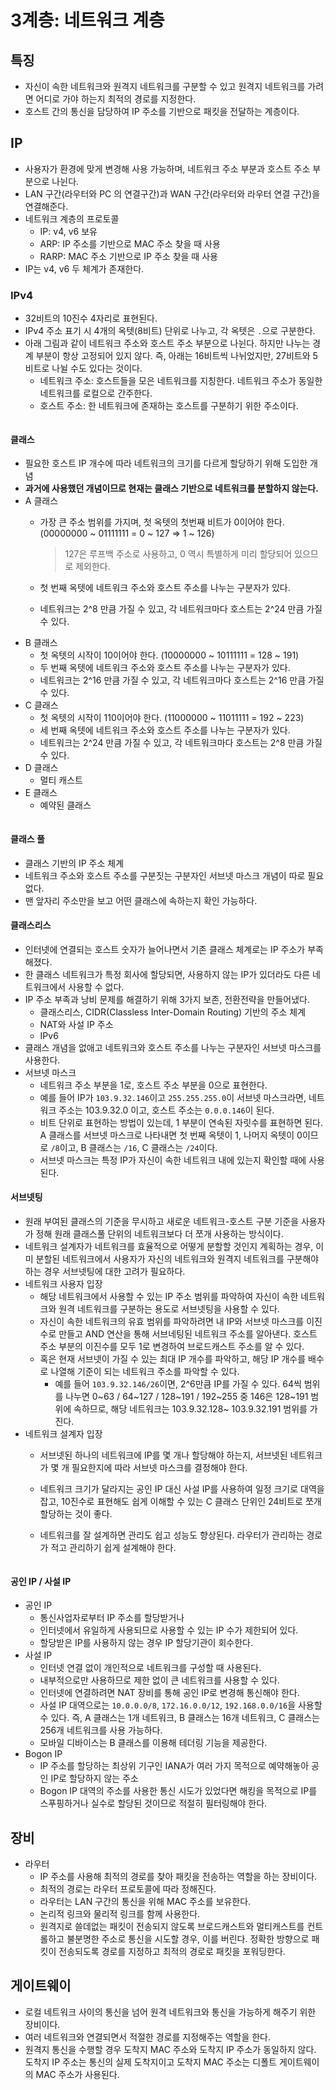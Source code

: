 # 3계층: 네트워크 계층

## 특징

* 자신이 속한 네트워크와 원격지 네트워크를 구분할 수 있고 원격지 네트워크를 가려면 어디로 가야 하는지 최적의 경로를 지정한다.
* 호스트 간의 통신을 담당하여 IP 주소를 기반으로 패킷을 전달하는 계층이다.

## IP

* 사용자가 환경에 맞게 변경해 사용 가능하며, 네트워크 주소 부분과 호스트 주소 부분으로 나뉜다.
* LAN 구간(라우터와 PC 의 연결구간)과 WAN 구간(라우터와 라우터 연결 구간)을 연결해준다.
* 네트워크 계층의 프로토콜
  * IP: v4, v6 보유
  * ARP: IP 주소를 기반으로 MAC 주소 찾을 때 사용
  * RARP: MAC 주소 기반으로 IP 주소 찾을 때 사용
* IP는 v4, v6 두 체계가 존재한다.

### IPv4

* 32비트의 10진수 4자리로 표현된다.
* IPv4 주소 표기 시 4개의 옥텟(8비트) 단위로 나누고, 각 옥텟은 `.`으로 구분한다.
* 아래 그림과 같이 네트워크 주소와 호스트 주소 부분으로 나뉜다. 하지만 나누는 경계 부분이 항상 고정되어 있지 않다. 즉, 아래는 16비트씩 나뉘었지만, 27비트와 5비트로 나뉠 수도 있다는 것이다.
  * 네트워크 주소: 호스트들을 모은 네트워크를 지칭한다. 네트워크 주소가 동일한 네트워크를 로컬으로 간주한다.
  * 호스트 주소: 한 네트워크에 존재하는 호스트를 구분하기 위한 주소이다.

<figure><img src="../../../.gitbook/assets/image (6) (1) (1).png" alt=""><figcaption></figcaption></figure>

#### 클래스

* 필요한 호스트 IP 개수에 따라 네트워크의 크기를 다르게 할당하기 위해 도입한 개념
* **과거에 사용했던 개념이므로 현재는 클래스 기반으로 네트워크를 분할하지 않는다.**
* A 클래스
  *   가장 큰 주소 범위를 가지며, 첫 옥텟의 첫번째 비트가 0이어야 한다. (00000000 \~ 01111111 = 0 \~ 127 ⇒ 1 \~ 126)

      > 127은 루프백 주소로 사용하고, 0 역시 특별하게 미리 할당되어 있으므로 제외한다.
  * 첫 번째 옥텟에 네트워크 주소와 호스트 주소를 나누는 구분자가 있다.
  * 네트워크는 2^8 만큼 가질 수 있고, 각 네트워크마다 호스트는 2^24 만큼 가질 수 있다.
* B 클래스
  * 첫 옥텟의 시작이 10이어야 한다. (10000000 \~ 10111111 = 128 \~ 191)
  * 두 번째 옥텟에 네트워크 주소와 호스트 주소를 나누는 구분자가 있다.
  * 네트워크는 2^16 만큼 가질 수 있고, 각 네트워크마다 호스트는 2^16 만큼 가질 수 있다.
* C 클래스
  * 첫 옥텟의 시작이 110이어야 한다. (11000000 \~ 11011111 = 192 \~ 223)
  * 세 번째 옥텟에 네트워크 주소와 호스트 주소를 나누는 구분자가 있다.
  * 네트워크는 2^24 만큼 가질 수 있고, 각 네트워크마다 호스트는 2^8 만큼 가질 수 있다.
* D 클래스
  * 멀티 캐스트
* E 클래스
  * 예약된 클래스

<figure><img src="../../../.gitbook/assets/image (196).png" alt=""><figcaption></figcaption></figure>

#### 클래스 풀

* 클래스 기반의 IP 주소 체계
* 네트워크 주소와 호스트 주소를 구분짓는 구분자인 서브넷 마스크 개념이 따로 필요 없다.
* 맨 앞자리 주소만을 보고 어떤 클래스에 속하는지 확인 가능하다.

#### 클래스리스

* 인터넷에 연결되는 호스트 숫자가 늘어나면서 기존 클래스 체계로는 IP 주소가 부족해졌다.
* 한 클래스 네트워크가 특정 회사에 할당되면, 사용하지 않는 IP가 있더라도 다른 네트워크에서 사용할 수 없다.
* IP 주소 부족과 낭비 문제를 해결하기 위해 3가지 보존, 전환전략을 만들어냈다.
  * 클래스리스, CIDR(Classless Inter-Domain Routing) 기반의 주소 체계
  * NAT와 사설 IP 주소
  * IPv6
* 클래스 개념을 없애고 네트워크와 호스트 주소를 나누는 구분자인 서브넷 마스크를 사용한다.
* 서브넷 마스크
  * 네트워크 주소 부분을 1로, 호스트 주소 부분을 0으로 표현한다.
  * 예를 들어 IP가 `103.9.32.146`이고 `255.255.255.0`이 서브넷 마스크라면, 네트워크 주소는 103.9.32.0 이고, 호스트 주소는 `0.0.0.146`이 된다.
  * 비트 단위로 표현하는 방법이 있는데, 1 부분이 연속된 자릿수를 표현하면 된다. A 클래스를 서브넷 마스크로 나타내면 첫 번째 옥텟이 1, 나머지 옥텟이 0이므로 `/8`이고, B 클래스는 `/16`, C 클래스는 `/24`이다.
  * 서브넷 마스크는 특정 IP가 자신이 속한 네트워크 내에 있는지 확인할 때에 사용된다.

#### 서브넷팅

* 원래 부여된 클래스의 기준을 무시하고 새로운 네트워크-호스트 구분 기준을 사용자가 정해 원래 클래스풀 단위의 네트워크보다 더 쪼개 사용하는 방식이다.
* 네트워크 설계자가 네트워크를 효율적으로 어떻게 분할할 것인지 계획하는 경우, 이미 분할된 네트워크에서 사용자가 자신의 네트워크와 원격지 네트워크를 구분해야 하는 경우 서브넷팅에 대한 고려가 필요하다.
* 네트워크 사용자 입장
  * 해당 네트워크에서 사용할 수 있는 IP 주소 범위를 파악하여 자신이 속한 네트워크와 원격 네트워크를 구분하는 용도로 서브넷팅을 사용할 수 있다.
  * 자신이 속한 네트워크의 유효 범위를 파악하려면 내 IP와 서브넷 마스크를 이진수로 만들고 AND 연산을 통해 서브네팅된 네트워크 주소를 알아낸다. 호스트 주소 부분의 이진수를 모두 1로 변경하여 브로드캐스트 주소를 알 수 있다.
  * 혹은 현재 서브넷이 가질 수 있는 최대 IP 개수를 파악하고, 해당 IP 개수를 배수로 나열해 기준이 되는 네트워크 주소를 파악할 수 있다.
    * 예를 들어 `103.9.32.146/26`이면, 2^6만큼 IP를 가질 수 있다. 64씩 범위를 나누면 0\~63 / 64\~127 / 128\~191 / 192\~255 중 146은 128\~191 범위에 속하므로, 해당 네트워크는 103.9.32.128\~ 103.9.32.191 범위를 가진다.
* 네트워크 설계자 입장
  * 서브넷된 하나의 네트워크에 IP를 몇 개나 할당해야 하는지, 서브넷된 네트워크가 몇 개 필요한지에 따라 서브넷 마스크를 결정해야 한다.
  * 네트워크 크기가 달라지는 공인 IP 대신 사설 IP를 사용하여 일정 크기로 대역을 잡고, 10진수로 표현해도 쉽게 이해할 수 있는 C 클래스 단위인 24비트로 쪼개 할당하는 것이 좋다.
  *   네트워크를 잘 설계하면 관리도 쉽고 성능도 향상된다. 라우터가 관리하는 경로가 적고 관리하기 쉽게 설계해야 한다.

      <figure><img src="../../../.gitbook/assets/image (16).png" alt=""><figcaption></figcaption></figure>

#### 공인 IP / 사설 IP

* 공인 IP
  * 통신사업자로부터 IP 주소를 할당받거나&#x20;
  * 인터넷에서 유일하게 사용되므로 사용할 수 있는 IP 수가 제한되어 있다.
  * 할당받은 IP를 사용하지 않는 경우 IP 할당기관이 회수한다.
* 사설 IP
  * 인터넷 연결 없이 개인적으로 네트워크를 구성할 때 사용된다.
  * 내부적으로만 사용하므로 제한 없이 큰 네트워크를 사용할 수 있다.
  * 인터넷에 연결하려면 NAT 장비를 통해 공인 IP로 변경해 통신해야 한다.
  * 사설 IP 대역으로는 `10.0.0.0/8`, `172.16.0.0/12`, `192.168.0.0/16`을 사용할 수 있다. 즉, A 클래스는 1개 네트워크, B 클래스는 16개 네트워크, C 클래스는 256개 네트워크를 사용 가능하다.&#x20;
  * 모바일 디바이스는 B 클래스를 이용해 테더링 기능을 제공한다.
* Bogon IP
  * IP 주소를 할당하는 최상위 기구인 IANA가 여러 가지 목적으로 예약해놓아 공인 IP로 할당하지 않는 주소
  * Bogon IP 대역의 주소를 사용한 통신 시도가 있었다면 해킹을 목적으로 IP를 스푸핑하거나 실수로 할당된 것이므로 적절히 필터링해야 한다.

## 장비

* 라우터
  * IP 주소를 사용해 최적의 경로를 찾아 패킷을 전송하는 역할을 하는 장비이다.
  * 최적의 경로는 라우터 프로토콜에 따라 정해진다.
  * 라우터는 LAN 구간의 통신을 위해 MAC 주소를 보유한다.
  * 논리적 링크와 물리적 링크를 함께 사용한다.
  * 원격지로 쓸데없는 패킷이 전송되지 않도록 브로드캐스트와 멀티캐스트를 컨트롤하고 불분명한 주소로 통신을 시도할 경우, 이를 버린다. 정확한 방향으로 패킷이 전송되도록 경로를 지정하고 최적의 경로로 패킷을 포워딩한다.

## 게이트웨이

* 로컬 네트워크 사이의 통신을 넘어 원격 네트워크와 통신을 가능하게 해주기 위한 장비이다.
* 여러 네트워크와 연결되면서 적절한 경로를 지정해주는 역할을 한다.
* 원격지 통신을 수행할 경우 도착지 MAC 주소와 도착지 IP 주소가 동일하지 않다. 도착지 IP 주소는 통신의 실제 도착지이고 도착지 MAC 주소는 디폴트 게이트웨이의 MAC 주소가 사용된다.
